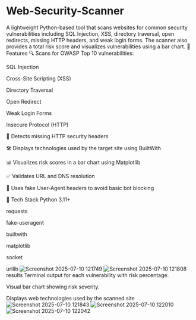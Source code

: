 # Web-Security-Scanner
A lightweight Python-based tool that scans websites for common security vulnerabilities including SQL Injection, XSS, directory traversal, open redirects, missing HTTP headers, and weak login forms.
The scanner also provides a total risk score and visualizes vulnerabilities using a bar chart.
🚀 Features
🔍 Scans for OWASP Top 10 vulnerabilities:

SQL Injection

Cross-Site Scripting (XSS)

Directory Traversal

Open Redirect

Weak Login Forms

Insecure Protocol (HTTP)

📄 Detects missing HTTP security headers

🛠️ Displays technologies used by the target site using BuiltWith

📊 Visualizes risk scores in a bar chart using Matplotlib

✅ Validates URL and DNS resolution

🔧 Uses fake User-Agent headers to avoid basic bot blocking

🧰 Tech Stack
Python 3.11+

requests

fake-useragent

builtwith

matplotlib

socket

urllib
![Screenshot 2025-07-10 121749](https://github.com/user-attachments/assets/91fb981a-459b-4e0b-b819-1d368988427c)
![Screenshot 2025-07-10 121808](https://github.com/user-attachments/assets/896fcb45-e80b-47bf-b241-8d8dacfff35d)
results 
Terminal output for each vulnerability with risk percentage.

Visual bar chart showing risk severity.

Displays web technologies used by the scanned site
![Screenshot 2025-07-10 121843](https://github.com/user-attachments/assets/21fcb9f6-ea64-4912-974e-5fb32bbcc4ee)
![Screenshot 2025-07-10 122010](https://github.com/user-attachments/assets/5f7cb21d-e7d8-4316-884c-49f3aea970be)
![Screenshot 2025-07-10 122042](https://github.com/user-attachments/assets/495faced-8f56-4fe3-8a5e-83c2242210c3)




